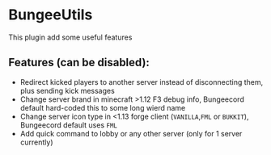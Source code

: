 # BungeeUtils

This plugin add some useful features

## Features (can be disabled):
- Redirect kicked players to another server instead of disconnecting them, plus sending kick messages
- Change server brand in minecraft >1.12 F3 debug info, Bungeecord default hard-coded this to some long wierd name
- Change server icon type in <1.13 forge client (`VANILLA`,`FML` or `BUKKIT`), Bungeecord default uses `FML` 
- Add quick command to lobby or any other server (only for 1 server currently)
